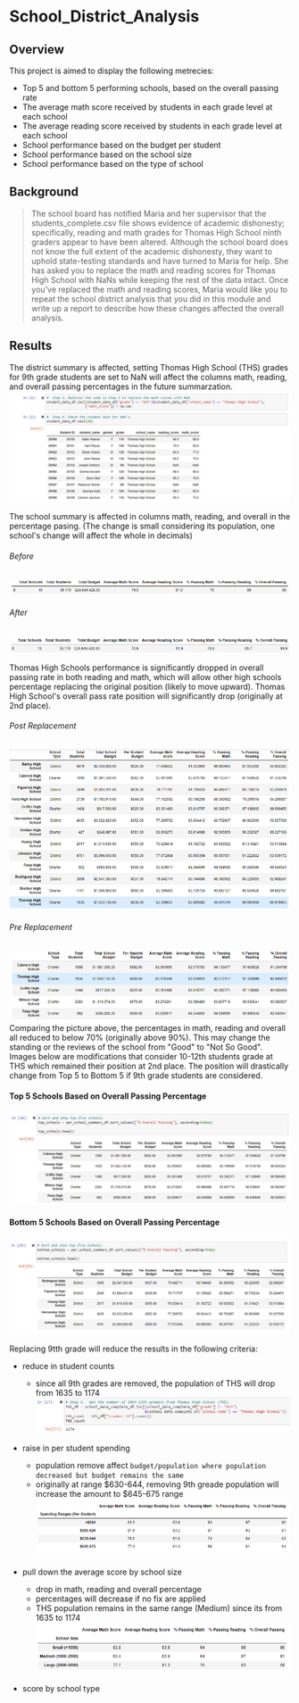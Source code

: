 # School_District_Analysis
## Overview
This project is aimed to display the following metrecies:
- Top 5 and bottom 5 performing schools, based on the overall passing rate
- The average math score received by students in each grade level at each school
- The average reading score received by students in each grade level at each school
- School performance based on the budget per student
- School performance based on the school size
- School performance based on the type of school

## Background
> The school board has notified Maria and her supervisor that the students_complete.csv file shows evidence of academic dishonesty; specifically, reading and math grades for Thomas High School ninth graders appear to have been altered. Although the school board does not know the full extent of the academic dishonesty, they want to uphold state-testing standards and have turned to Maria for help. She has asked you to replace the math and reading scores for Thomas High School with NaNs while keeping the rest of the data intact. Once you’ve replaced the math and reading scores, Maria would like you to repeat the school district analysis that you did in this module and write up a report to describe how these changes affected the overall analysis.

## Results
The district summary is affected, setting Thomas High School (THS) grades for 9th grade students are set to NaN will affect the columns math, reading, and overall passing percentages in the future summarzation.
<br>
![image of change](https://github.com/WilliamBHW/School_District_Analysis/blob/main/Resources/9th_grade_NaN.png)
<br>

The school summary is affected in columns math, reading, and overall in the percentage pasing. (The change is small considering its population, one school's change will affect the whole in decimals)
<br>
###### Before
![](https://github.com/WilliamBHW/School_District_Analysis/blob/main/Resources/District_Summary(Before).png)
<br>
###### After
![](https://github.com/WilliamBHW/School_District_Analysis/blob/main/Resources/District_Summary(After).png)
<br>

Thomas High Schools performance is significantly dropped in overall passing rate in both reading and math, which will allow other high schools percentage replacing the original position (likely to move upward). Thomas High School's overall pass rate position will significantly drop (originally at 2nd place).
<br>
###### Post Replacement
![image of change](https://github.com/WilliamBHW/School_District_Analysis/blob/main/Resources/NaN_Affect.png)
###### Pre Replacement
![image_before_change](https://github.com/WilliamBHW/School_District_Analysis/blob/main/Resources/THS_placing_before_change.png)
<br>
Comparing the picture above, the percentages in math, reading and overall all reduced to below 70% (originally above 90%). This may change the standing or the reviews of the school from "Good" to "Not So Good". Images below are modifications that consider 10-12th students grade at THS which remained their position at 2nd place. The position will drastically change from Top 5 to Bottom 5 if 9th grade students are considered.
<br>
#### Top 5 Schools Based on Overall Passing Percentage
![](https://github.com/WilliamBHW/School_District_Analysis/blob/main/Resources/Top5.png)
<br>
#### Bottom 5 Schools Based on Overall Passing Percentage
![](https://github.com/WilliamBHW/School_District_Analysis/blob/main/Resources/Bottom5.png)
<br>

Replacing 9tth grade will reduce the results in the following criteria:
- reduce in student counts 
  - since all 9th grades are removed, the population of THS will drop from 1635 to 1174 ![](https://github.com/WilliamBHW/School_District_Analysis/blob/main/Resources/THS_Count.png)

- raise in per student spending
  - population remove affect `budget/population where population decreased but budget remains the same`
  - originally at range $630-644, removing 9th greade population will increase the amount to $645-675 range![](https://github.com/WilliamBHW/School_District_Analysis/blob/main/Resources/by_spending.png)

- pull down the average score by school size
  - drop in math, reading and overall percentage 
  - percentages will decrease if no fix are applied 
  - THS population remains in the same range (Medium) since its from 1635 to 1174 ![](https://github.com/WilliamBHW/School_District_Analysis/blob/main/Resources/by_size.png)
- score by school type
